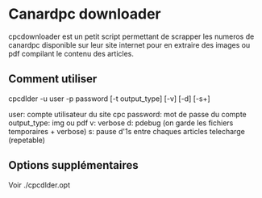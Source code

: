 # Canardpc downloader

cpcdownloader est un petit script permettant de scrapper les numeros de canardpc disponible sur leur site internet pour en extraire des images ou pdf compilant le contenu des articles.

## Comment utiliser

cpcdlder -u user -p password [-t output_type] [-v] [-d] [-s+]

user: compte utilisateur du site cpc
password: mot de passe du compte
output_type: img ou pdf
v: verbose
d: pdebug (on garde les fichiers temporaires + verbose)
s: pause d'1s entre chaques articles telecharge (repetable)

## Options supplémentaires

Voir ./cpcdlder.opt
